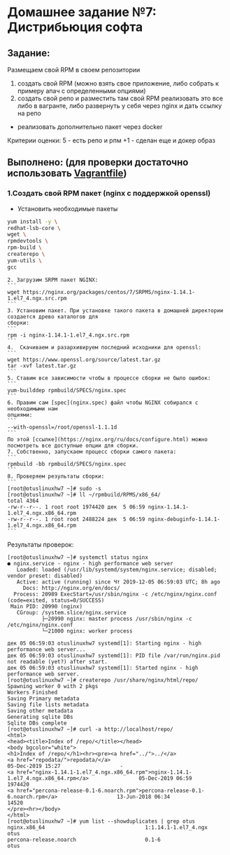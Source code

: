 # **Домашнее задание №7: Дистрибьюция софта**

## **Задание:**
Размещаем свой RPM в своем репозитории
1) создать свой RPM (можно взять свое приложение, либо собрать к примеру апач с определенными опциями)
2) создать свой репо и разместить там свой RPM
реализовать это все либо в вагранте, либо развернуть у себя через nginx и дать ссылку на репо

* реализовать дополнительно пакет через docker

Критерии оценки: 5 - есть репо и рпм
+1 - сделан еще и докер образ

## **Выполнено: (для проверки достаточно использовать [Vagrantfile](Vagrantfile))**

### **1.Создать свой RPM пакет (nginx c поддержкой openssl)**
- Установить необходимые пакеты
```bash
yum install -y \
redhat-lsb-core \
wget \
rpmdevtools \
rpm-build \
createrepo \
yum-utils \
gcc
```

    2. Загрузим SRPM пакет NGINX:
    ```
    wget https://nginx.org/packages/centos/7/SRPMS/nginx-1.14.1-1.el7_4.ngx.src.rpm
    ```
    3. Установим пакет. При установке такого пакета в домашней директории создается древо каталогов для
    сборки:
    ```
    rpm -i nginx-1.14.1-1.el7_4.ngx.src.rpm
    ```
    4.  Скачиваем и разархивируем последний исходники для openssl:
    ```
    wget https://www.openssl.org/source/latest.tar.gz
    tar -xvf latest.tar.gz
    ```
    5. Cтавим все зависимости чтобы в процессе сборки не было ошибок:
    ```
    yum-builddep rpmbuild/SPECS/nginx.spec
    ```
    6. Правим сам [spec](nginx.spec) файл чтобы NGINX собирался с необходимыми нам
    опциями:
    ```
    --with-openssl=/root/openssl-1.1.1d
    ```
    По этой [ссылке](https://nginx.org/ru/docs/configure.html) можно посмотреть все доступные опции для сборки.
    7. Собственно, запускаем процесс сборки самого пакета:
    ```
    rpmbuild -bb rpmbuild/SPECS/nginx.spec
    ```
    8. Проверяем результаты сборки:
    ```
    [root@otuslinuxhw7 ~]# sudo -s
    [root@otuslinuxhw7 ~]# ll ~/rpmbuild/RPMS/x86_64/
    total 4364
    -rw-r--r--. 1 root root 1974420 дек  5 06:59 nginx-1.14.1-1.el7_4.ngx.x86_64.rpm
    -rw-r--r--. 1 root root 2488224 дек  5 06:59 nginx-debuginfo-1.14.1-1.el7_4.ngx.x86_64.rpm
    ```
    
    
    

Результаты проверок:
```
[root@otuslinuxhw7 ~]# systemctl status nginx
● nginx.service - nginx - high performance web server
   Loaded: loaded (/usr/lib/systemd/system/nginx.service; disabled; vendor preset: disabled)
   Active: active (running) since Чт 2019-12-05 06:59:03 UTC; 8h ago
     Docs: http://nginx.org/en/docs/
  Process: 20989 ExecStart=/usr/sbin/nginx -c /etc/nginx/nginx.conf (code=exited, status=0/SUCCESS)
 Main PID: 20990 (nginx)
   CGroup: /system.slice/nginx.service
           ├─20990 nginx: master process /usr/sbin/nginx -c /etc/nginx/nginx.conf
           └─21000 nginx: worker process

дек 05 06:59:03 otuslinuxhw7 systemd[1]: Starting nginx - high performance web server...
дек 05 06:59:03 otuslinuxhw7 systemd[1]: PID file /var/run/nginx.pid not readable (yet?) after start.
дек 05 06:59:03 otuslinuxhw7 systemd[1]: Started nginx - high performance web server.
[root@otuslinuxhw7 ~]# createrepo /usr/share/nginx/html/repo/
Spawning worker 0 with 2 pkgs
Workers Finished
Saving Primary metadata
Saving file lists metadata
Saving other metadata
Generating sqlite DBs
Sqlite DBs complete
[root@otuslinuxhw7 ~]# curl -a http://localhost/repo/
<html>
<head><title>Index of /repo/</title></head>
<body bgcolor="white">
<h1>Index of /repo/</h1><hr><pre><a href="../">../</a>
<a href="repodata/">repodata/</a>                                          05-Dec-2019 15:27                   -
<a href="nginx-1.14.1-1.el7_4.ngx.x86_64.rpm">nginx-1.14.1-1.el7_4.ngx.x86_64.rpm</a>                05-Dec-2019 06:59             1974420
<a href="percona-release-0.1-6.noarch.rpm">percona-release-0.1-6.noarch.rpm</a>                   13-Jun-2018 06:34               14520
</pre><hr></body>
</html>
[root@otuslinuxhw7 ~]# yum list --showduplicates | grep otus
nginx.x86_64                                1:1.14.1-1.el7_4.ngx       otus
percona-release.noarch                      0.1-6                      otus
```
